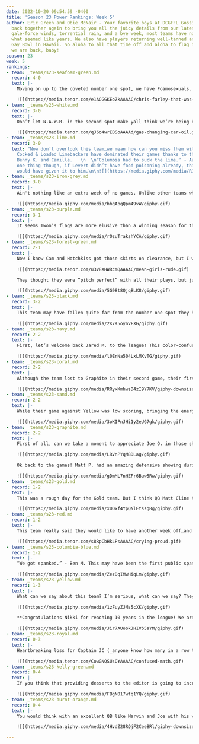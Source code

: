 ```yaml
---
date: 2022-10-20 09:54:59 -0400
title: 'Season 23 Power Rankings: Week 5'
author: Eric Green and Obie McNair - Your favorite boys at DCGFFL Gossip Takes are
  back together again to bring you all the juicy details from our latest games. After
  gale-force winds, torrential rain, and a bye week, most teams have not played in
  what seemed like years. We also have players returning well-tanned and rested from
  Gay Bowl in Hawaii. So aloha to all that time off and aloha to flag football because
  we are back, baby!
season: 23
week: 5
rankings:
- team: _teams/s23-seafoam-green.md
  record: 4-0
  text: |-
    Moving on up to the coveted number one spot, we have Foamosexuals. This team had a dominant return to the fields…well at least in the first half. Matt H. caught a deep interception which turned the tide in favor of these foamos. They entered the second half with a commanding 2 touchdown lead only to quickly lose it, having to fight tooth and nail to win a very close game over Black.

    ![](https://media.tenor.com/e1ACGGKEoZkAAAAC/chris-farley-that-was-close.gif)
- team: _teams/s23-white.md
  record: 3-0
  text: |-
    Don’t let N.A.W.R. in the second spot make yall think we’re being biased (_cuz we definitely are, lol_). But after a messy first half, the team recovered and became the well-oiled machine we all know to beat Kelly. We also have to applaud rookie players Kevin and Reed who stepped up and made some big plays! Next week is the real test as the team prepares to face off against fellow undefeated division member Iron along with Royal & Yellow.

    ![](https://media.tenor.com/qJ6o4wrEDSoAAAAd/gas-changing-car-oil.gif)
- team: _teams/s23-lime.md
  record: 3-0
  text: "Now don’t overlook this team…we mean how can you miss them with those jerseys?!
    Cocked & Loaded Limebackers have dominated their games thanks to their rookies
    Benny K. and Camille.   \n  \n“Columbia had to suck the lime.” - Aaron R. We know
    one thing though, if Levert didn’t have food poisoning already, this certainly
    would have given it to him.\n\n![](https://media.giphy.com/media/RJK2FYMSWeBdQwsrSz/giphy-downsized-large.gif)"
- team: _teams/s23-iron-grey.md
  record: 3-0
  text: |-
    Ain't nothing like an extra week of no games. Unlike other teams who would have brunched it up on a gameless Sunday, Captain Derrick and QB Andy decided to use this time wisely and run a little practice with the team. We will see how successful this practice was next week when they play Sand, White, and Coral.

    ![](https://media.giphy.com/media/hhgAbqQpm49vW/giphy.gif)
- team: _teams/s23-purple.md
  record: 3-1
  text: |-
    It seems Twon’s flags are more elusive than a winning season for the Detroit Lions. Twon’s evasive spins, jukes, and even slow-motion moonwalking were the moves needed to see his team to back-to-back wins.

    ![](https://media.giphy.com/media/rOzuTrakshYCA/giphy.gif)
- team: _teams/s23-forest-green.md
  record: 2-1
  text: |-
    Now I know Cam and Hotchkiss got those skirts on clearance, but I would go ahead and ask for a full refund because

    ![](https://media.tenor.com/u3V8XHWRcmQAAAAC/mean-girls-rude.gif)

    They thought they were “pitch perfect” with all their plays, but just like the movie franchise, it got worse with each sequel. All that’s left to say is… “Stop tryna make ‘pitch’ happen!”

    ![](https://media.giphy.com/media/5G98t8QjqBLK8/giphy.gif)
- team: _teams/s23-black.md
  record: 3-2
  text: |-
    This team may have fallen quite far from the number one spot they have enjoyed for several weeks, but don’t count them out just yet. Oh My Goth had a doubleheader and were down to just 8 players due to injuries and absences. Despite this, they were able to find their groove early in the second half against Seafoam and become the exceptional team we all know them to be. Unfortunately, that didn’t last long. During their game against Purple, Bryan S. had to politely remind his team of one of the most fundamental rules of flag football, “PULL THE \[REDACTED\] FLAGS!”

    ![](https://media.giphy.com/media/2K7K5oynVFXG/giphy.gif)
- team: _teams/s23-navy.md
  record: 2-2
  text: |-
    First, let’s welcome back Jared M. to the league! This color-confused team made quick use of this amazing receiver. The team had some beautiful deep interceptions against Forest Green; sad to say, they couldn’t convert. They put in a lot of work to have little to no pay off. They may have lost their game against Forest Green, but they “won in spirit” - Bradley W.

    ![](https://media.giphy.com/media/l0ErNa504LxLMXvTG/giphy.gif)
- team: _teams/s23-coral.md
  record: 2-2
  text: |-
    Although the team lost to Graphite in their second game, their first game showed an amazing performance. The game came down to a final drive to give them the win over Royal. In addition, we will say, it was a pleasure to see how quiet Brandon M. was during the game especially since we’re so used to his chatty behavior. Maybe he found a monastery on his recent trip to Europe and the monks taught him the Joy of Silence!

    ![](https://media.giphy.com/media/RRyxKmhwsD4zI9Y7KV/giphy-downsized-large.gif)
- team: _teams/s23-sand.md
  record: 2-2
  text: |-
    While their game against Yellow was low scoring, bringing the energy this game was Chris and his awesome 50 yard pick-6 to give Sand the win this week! We know one thing, Lamar better have shown him a great night afterwards cause yesterday, Chris…

    ![](https://media.giphy.com/media/3oKIPnJHi1y2eUG7gk/giphy.gif)
- team: _teams/s23-graphite.md
  record: 2-2
  text: |-
    First of all, can we take a moment to appreciate Joe O. in those short shorts he wore! My Lawd!!!

    ![](https://media.giphy.com/media/LRVnPYqM8DLag/giphy.gif)

    Ok back to the games! Matt P. had an amazing defensive showing during his team’s wins over Coral and Burnt Orange. But the highlight was the game-stopping commotion caused by Marvin’s dropped flags. Mark H. claims to have touched Marvin before he made it to the endzone. Although his team already had a huge lead over Burnt Orange, Mark wanted to make it clear that Marvin did not outplay him.

    ![](https://media.giphy.com/media/gDmML7nHZFr6Buw5Rw/giphy.gif)
- team: _teams/s23-gold.md
  record: 1-2
  text: |-
    This was a rough day for the Gold team. But I think QB Matt Cline took the greatest hit as he hurt his hand, threw 4 picks and still had to ref two games after.

    ![](https://media.giphy.com/media/xUOxf4YpQNlEtssg8g/giphy.gif)
- team: _teams/s23-red.md
  record: 1-2
  text: |-
    This team really said they would like to have another week off…and so they did. Maybe they were all out celebrating our new NGFFL Commissioner, Mr. Joel Horton! Congratulations on the new role Joel! We are all so proud of you.

    ![](https://media.tenor.com/s8RpCbHkLPsAAAAC/crying-proud.gif)
- team: _teams/s23-columbia-blue.md
  record: 1-2
  text: |-
    “We got spanked.” - Ben M. This may have been the first public spanking Ben M. did not personally enjoy.

    ![](https://media.giphy.com/media/ZezDqIMwHiqLm/giphy.gif)
- team: _teams/s23-yellow.md
  record: 1-3
  text: |-
    What can we say about this team? I’m serious, what can we say? They play a clean game of football. They are a no frills, no fuss, no drama team. At least not audibly. Nikki, Paul, and Tony were all aggressively communicating to each other via hand gestures. I’m curious if the league teaches you sign language after you put in 10 years?

    ![](https://media.giphy.com/media/1zFuyZJMs5cXK/giphy.gif)

    **Congratulations Nikki for reaching 10 years in the league! We are lucky to have you.**

    ![](https://media.giphy.com/media/Jir7AUookJHIVb5aYM/giphy.gif)
- team: _teams/s23-royal.md
  record: 0-3
  text: |-
    Heartbreaking loss for Captain JC (_anyone know how many in a row this is for him?_). They had the game in their hands with 51 seconds left. Unfortunately for them, Coral made some great moves down the field giving them the lead with only 17 seconds left. This may be a good time for JC to recalculate his algorithm on how to build a winning team because the math aint mathing.

    ![](https://media.tenor.com/CowGNQSUsOYAAAAC/confused-math.gif)
- team: _teams/s23-kelly-green.md
  record: 0-4
  text: |-
    If you think that providing desserts to the editor is going to increase your ranking, it just might (_thanks Dwaylan_!). We really hate the hand this team was dealt. Dorsey had a great performance during the first half of their game against White. Unfortunately, cockiness took over and it ended up being his Achilles heel in the second half. On the bright side, they picked up Cameron during the supplemental. We hope this team can pull it together soon…bring more desserts until then.

    ![](https://media.giphy.com/media/FBgN017wtq1YQ/giphy.gif)
- team: _teams/s23-burnt-orange.md
  record: 0-4
  text: |-
    You would think with an excellent QB like Marvin and Joe with his vast knowledge of the game as captain, this team would be a force in the league. Regrettably, this hasn’t been the case as the team has taken another loss courtesy of Graphite. Additionally, Noah sprained his ankle. He joins his boyfriend JC on the injured list. You know what they say about couples who sprain their ankles together? They stay injured together. Our staff members asked us what we think needs to happen to turn their luck around, especially with strong teams like Black and Lime next week. Our response:

    ![](https://media.giphy.com/media/4HvdZ28RQjF2CeeBRl/giphy-downsized-large.gif)

---
```

